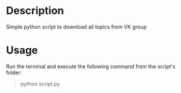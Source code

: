 # Description
Simple python script to download all topics from VK group

# Usage
Run the terminal and execute the following command from the script's folder:
> python script.py <url>
